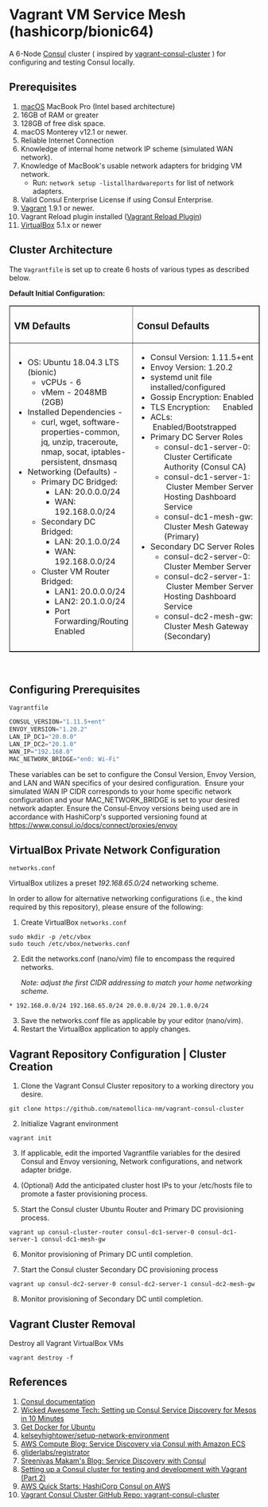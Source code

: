 # Vagrant VM Service Mesh (hashicorp/bionic64)

A 6-Node [Consul][a01] cluster ( inspired by [vagrant-consul-cluster][a16] ) for configuring and testing Consul locally.

## Prerequisites

1. [macOS][a15] MacBook Pro (Intel based architecture)
2. 16GB of RAM or greater
3. 128GB of free disk space.
4. macOS Monterey v12.1 or newer.
5. Reliable Internet Connection
6. Knowledge of internal home network IP scheme (simulated WAN network).
7. Knowledge of MacBook's usable network adapters for bridging VM network.
   * Run: ```network setup -listallhardwareports``` for list of network adapters.
8. Valid Consul Enterprise License if using Consul Enterprise.
9. [Vagrant][a13] 1.9.1 or newer.
10. Vagrant Reload plugin installed ([Vagrant Reload Plugin][a17])
11. [VirtualBox][a14] 5.1.x or newer

## Cluster Architecture
The `Vagrantfile` is set up to create 6 hosts of various types as described below.

<strong>Default Initial Configuration:</strong>
</h2>
<table style="border-collapse: collapse; width: 100%;" border="1">
  <tbody>
    <tr>
      <td style="width: 43.2858%;">
        <h3 class="wysiwyg-text-align-center">VM Defaults</h3>
      </td>
      <td style="width: 56.7142%;">
        <h3 class="wysiwyg-text-align-center">Consul Defaults</h3>
      </td>
    </tr>
    <tr>
      <td style="width: 43.2858%;">
        <ul>
          <li>
            OS: Ubuntu 18.04.3 LTS (bionic)
            <ul>
              <li>vCPUs - 6</li>
              <li>vMem - 2048MB (2GB)</li>
            </ul>
          </li>
          <li>
            Installed Dependencies -
            <ul>
              <li>
                curl, wget, software-properties-common, jq, unzip,
                traceroute, nmap, socat, iptables-persistent, dnsmasq
              </li>
            </ul>
          </li>
          <li>
            Networking (Defaults) -
            <ul>
              <li>
                Primary DC Bridged:
                <ul>
                  <li>LAN: 20.0.0.0/24</li>
                  <li>WAN: 192.168.0.0/24</li>
                </ul>
              </li>
              <li>
                Secondary DC Bridged:
                <ul>
                  <li>LAN: 20.1.0.0/24</li>
                  <li>WAN: 192.168.0.0/24</li>
                </ul>
              </li>
              <li>
                Cluster VM Router Bridged:
                <ul>
                  <li>LAN1: 20.0.0.0/24</li>
                  <li>LAN2: 20.1.0.0/24</li>
                  <li>Port Forwarding/Routing Enabled</li>
                </ul>
              </li>
            </ul>
          </li>
        </ul>
      </td>
      <td style="width: 56.7142%;">
        <ul>
          <li>Consul Version: 1.11.5+ent</li>
          <li>Envoy Version: 1.20.2</li>
          <li>systemd unit file installed/configured</li>
          <li>Gossip Encryption: Enabled</li>
          <li>TLS Encryption:&nbsp; &nbsp; &nbsp; Enabled</li>
          <li>
            ACLs:&nbsp; &nbsp; &nbsp; &nbsp; &nbsp; &nbsp; &nbsp; &nbsp;
            &nbsp; &nbsp; &nbsp; &nbsp;Enabled/Bootstrapped
          </li>
          <li>
            Primary DC Server Roles
            <ul>
              <li>
                consul-dc1-server-0:&nbsp; Cluster Certificate Authority
                (Consul CA)
              </li>
              <li>
                consul-dc1-server-1:&nbsp; &nbsp;Cluster Member Server
                Hosting Dashboard Service
              </li>
              <li>consul-dc1-mesh-gw: Cluster Mesh Gateway (Primary)</li>
            </ul>
          </li>
          <li>
            Secondary DC Server Roles
            <ul>
              <li>consul-dc2-server-0:&nbsp; Cluster Member Server</li>
              <li>
                consul-dc2-server-1:&nbsp; &nbsp;Cluster Member Server
                Hosting Dashboard Service
              </li>
              <li>consul-dc2-mesh-gw: Cluster Mesh Gateway (Secondary)</li>
            </ul>
          </li>
        </ul>
      </td>
    </tr>
  </tbody>
</table>
<p>&nbsp;</p>

## Configuring Prerequisites
```Vagrantfile```
```asm
CONSUL_VERSION="1.11.5+ent"
ENVOY_VERSION="1.20.2"
LAN_IP_DC1="20.0.0"
LAN_IP_DC2="20.1.0"
WAN_IP="192.168.0"
MAC_NETWORK_BRIDGE="en0: Wi-Fi"
```
These variables can be set to configure the Consul Version, Envoy Version, and LAN and WAN specifics of your desired configuration.
 Ensure your simulated WAN IP CIDR corresponds to your home specific network configuration and your MAC_NETWORK_BRIDGE is set to 
your desired network adapter.
Ensure the Consul-Envoy versions being used are in accordance with HashiCorp's supported versioning found 
at https://www.consul.io/docs/connect/proxies/envoy

## VirtualBox Private Network Configuration
```networks.conf```

VirtualBox utilizes a preset *192.168.65.0/24* networking scheme.

In order to allow for alternative networking configurations (i.e., the kind required by this repository), please ensure of the following:

1. Create VirtualBox ```networks.conf```
```
sudo mkdir -p /etc/vbox
sudo touch /etc/vbox/networks.conf
```

2. Edit the networks.conf (nano/vim) file to encompass the required networks. 
   
    *Note: adjust the first CIDR addressing to match your home networking scheme.*
```
* 192.168.0.0/24 192.168.65.0/24 20.0.0.0/24 20.1.0.0/24
```
3. Save the networks.conf file as applicable by your editor (nano/vim).
4. Restart the VirtualBox application to apply changes.

## Vagrant Repository Configuration | Cluster Creation

1. Clone the Vagrant Consul Cluster repository to a working directory you desire.

```git clone https://github.com/natemollica-nm/vagrant-consul-cluster```

2. Initialize Vagrant environment

```vagrant init```

3. If applicable, edit the imported Vagrantfile variables for the desired Consul and Envoy versioning, Network configurations, and network adapter bridge.

4. (Optional) Add the anticipated cluster host IPs to your /etc/hosts file to promote a faster provisioning process.

5. Start the Consul cluster Ubuntu Router and Primary DC provisioning process.

```vagrant up consul-cluster-router consul-dc1-server-0 consul-dc1-server-1 consul-dc1-mesh-gw```

6. Monitor provisioning of Primary DC until completion.

7. Start the Consul cluster Secondary DC provisioning process

```vagrant up consul-dc2-server-0 consul-dc2-server-1 consul-dc2-mesh-gw```

8. Monitor provisioning of Secondary DC until completion.

## Vagrant Cluster Removal

Destroy all Vagrant VirtualBox VMs

```vagrant destroy -f```

## References

1. [Consul documentation][a01]
1. [Wicked Awesome Tech: Setting up Consul Service Discovery for Mesos in 10 Minutes][a02]
1. [Get Docker for Ubuntu][a03]
1. [kelseyhightower/setup-network-environment][a04]
1. [AWS Compute Blog: Service Discovery via Consul with Amazon ECS][a05]
1. [gliderlabs/registrator][a06]
1. [Sreenivas Makam's Blog: Service Discovery with Consul][a07]
1. [Setting up a Consul cluster for testing and development with Vagrant (Part 2)][a16]
1. [AWS Quick Starts: HashiCorp Consul on AWS][a15]
1. [Vagrant Consul Cluster GitHub Repo: vagrant-consul-cluster][a16]

[a01]: https://www.consul.io/
[a02]: http://www.wickedawesometech.us/2016/04/setting-up-consul-service-discovery-in.html
[a03]: https://docs.docker.com/engine/installation/linux/ubuntu/
[a04]: https://github.com/kelseyhightower/setup-network-environment
[a05]: https://aws.amazon.com/blogs/compute/service-discovery-via-consul-with-amazon-ecs/
[a06]: http://gliderlabs.com/registrator/latest/
[a07]: https://sreeninet.wordpress.com/2016/04/17/service-discovery-with-consul/
[a08]: https://www.consul.io/docs/guides/bootstrapping.html
[a09]: https://www.consul.io/docs/agent/options.html#_join
[a10]: https://www.oreilly.com/ideas/an-introduction-to-immutable-infrastructure
[a12]: https://brew.sh/
[a13]: https://www.vagrantup.com/
[a14]: https://www.virtualbox.org/
[a15]: https://aws.amazon.com/quickstart/architecture/consul/
[a16]: http://www.andyfrench.info/2015/08/setting-up-consul-cluster-for-testing_15.html
[a15]: https://www.apple.com/macos/monterey/
[a16]: https://github.com/infrastructure-as-code/vagrant-consul-cluster
[a17]: https://github.com/aidanns/vagrant-reload